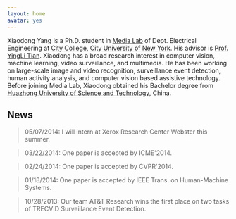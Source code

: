 ```yaml
---
layout: home
avatar: yes
---
```


Xiaodong Yang is a Ph.D. student in [Media Lab](http://media-lab.engr.ccny.cuny.edu) of Dept. Electrical Engineering at [City College](http://www.ccny.cuny.edu), [City University of New York](http://cuny.edu). His advisor is [Prof. YingLi Tian](http://www-ee.ccny.cuny.edu/www/web/yltian/home.html). Xiaodong has a broad research interest in computer vision, machine learning, video surveillance, and multimedia. He has been working on large-scale image and video recognition, surveillance event detection, human activity analysis, and computer vision based assistive technology. Before joining Media Lab, Xiaodong obtained his Bachelor degree from [Huazhong University of Science and Technology](http://english.hust.edu.cn), China. 

## News

> 05/07/2014: I will intern at Xerox Research Center Webster this summer.

> 03/22/2014: One paper is accepted by ICME'2014.

> 02/24/2014: One paper is accepted by CVPR'2014.

> 01/18/2014: One paper is accepted by IEEE Trans. on Human-Machine Systems.

> 10/28/2013: Our team AT&T Research wins the first place on two tasks of TRECVID Surveillance Event Detection. 
